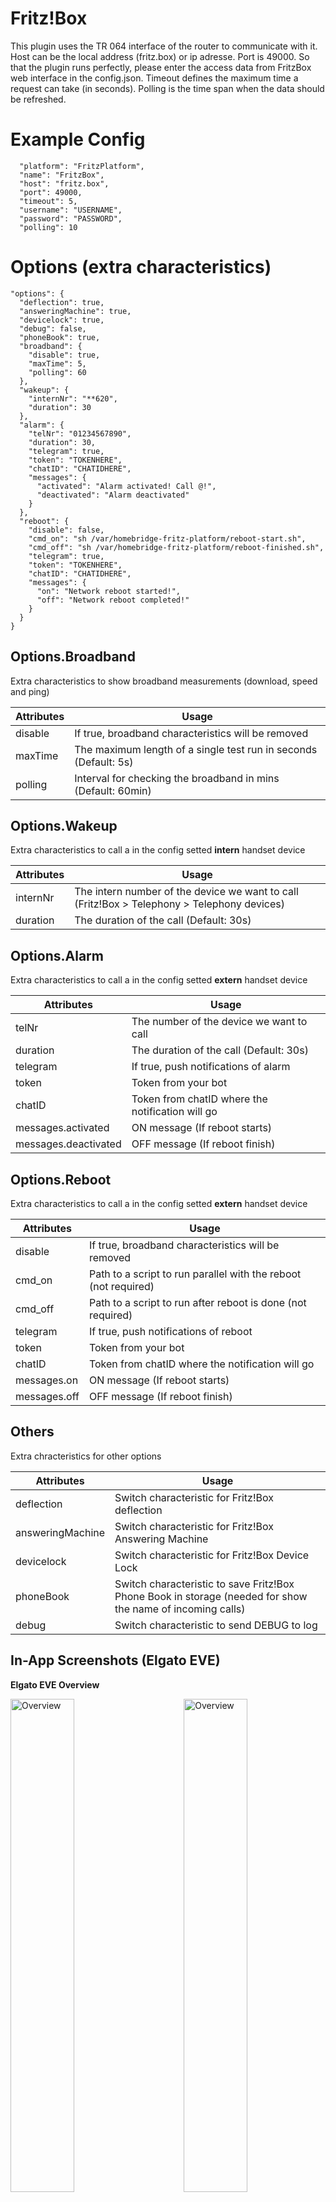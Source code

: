 # Fritz!Box

This plugin uses the TR 064 interface of the router to communicate with it. Host can be the local address (fritz.box) or ip adresse. Port is 49000. So that the plugin runs perfectly, please enter the access data from FritzBox web interface in the config.json. Timeout defines the maximum time a request can take (in seconds). Polling is the time span when the data should be refreshed.

# Example Config

```
  "platform": "FritzPlatform",
  "name": "FritzBox",
  "host": "fritz.box",
  "port": 49000,
  "timeout": 5,
  "username": "USERNAME",
  "password": "PASSWORD",
  "polling": 10
```

# Options (extra characteristics)

```
"options": {
  "deflection": true,
  "answeringMachine": true,
  "devicelock": true,
  "debug": false,
  "phoneBook": true,
  "broadband": {
    "disable": true,
    "maxTime": 5,
    "polling": 60
  },
  "wakeup": {
    "internNr": "**620",
    "duration": 30
  },
  "alarm": {
    "telNr": "01234567890",
    "duration": 30,
    "telegram": true,
    "token": "TOKENHERE",
    "chatID": "CHATIDHERE",
    "messages": {
      "activated": "Alarm activated! Call @!",
      "deactivated": "Alarm deactivated"
    }
  },
  "reboot": {
    "disable": false,
    "cmd_on": "sh /var/homebridge-fritz-platform/reboot-start.sh",
    "cmd_off": "sh /var/homebridge-fritz-platform/reboot-finished.sh",
    "telegram": true,
    "token": "TOKENHERE",
    "chatID": "CHATIDHERE",
    "messages": {
      "on": "Network reboot started!",
      "off": "Network reboot completed!"
    }
  }
}
```

## Options.Broadband
Extra characteristics to show broadband measurements (download, speed and ping)

| Attributes | Usage |
|------------|-------|
| disable | If true, broadband characteristics will be removed  |
| maxTime | The maximum length of a single test run in seconds (Default: 5s)  |
| polling | Interval for checking the broadband in mins (Default: 60min)  |

## Options.Wakeup
Extra characteristics to call a in the config setted **intern** handset device

| Attributes | Usage |
|------------|-------|
| internNr | The intern number of the device we want to call (Fritz!Box > Telephony > Telephony devices) |
| duration | The duration of the call (Default: 30s)  |

## Options.Alarm
Extra characteristics to call a in the config setted **extern** handset device

| Attributes | Usage |
|------------|-------|
| telNr | The number of the device we want to call |
| duration | The duration of the call (Default: 30s)  |
| telegram | If true, push notifications of alarm |
| token | Token from your bot |
| chatID | Token from chatID where the notification will go |
| messages.activated | ON message (If reboot starts) |
| messages.deactivated | OFF message (If reboot finish) |

## Options.Reboot
Extra characteristics to call a in the config setted **extern** handset device

| Attributes | Usage |
|------------|-------|
| disable | If true, broadband characteristics will be removed |
| cmd_on | Path to a script to run parallel with the reboot (not required) |
| cmd_off | Path to a script to run after reboot is done (not required) |
| telegram | If true, push notifications of reboot |
| token | Token from your bot |
| chatID | Token from chatID where the notification will go |
| messages.on | ON message (If reboot starts) |
| messages.off | OFF message (If reboot finish) |

## Others
Extra chracteristics for other options

| Attributes | Usage |
|------------|-------|
| deflection | Switch characteristic for Fritz!Box deflection |
| answeringMachine | Switch characteristic for Fritz!Box Answering Machine |
| devicelock | Switch characteristic for Fritz!Box Device Lock |
| phoneBook | Switch characteristic to save Fritz!Box Phone Book in storage (needed for show the name of incoming calls) |
| debug | Switch characteristic to send DEBUG to log |

## In-App Screenshots (Elgato EVE)

**Elgato EVE Overview**

<img src="https://github.com/SeydX/homebridge-fritz-platform/blob/master/images/device_characteristics1.PNG" align="left" alt="Overview" width="45%">
<img src="https://github.com/SeydX/homebridge-fritz-platform/blob/master/images/device_characteristics2.PNG" align="right" alt="Overview" width="45%">
